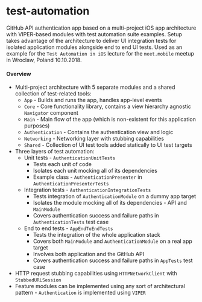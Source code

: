 # test-automation

GitHub API authentication app based on a multi-project iOS app architecture with VIPER-based modules with test automation suite examples. Setup takes advantage of the architecture to deliver UI integration tests for isolated application modules alongside end to end UI tests. Used as an example for the `Test Automation in iOS` lecture for the `meet.mobile` meetup in Wroclaw, Poland 10.10.2018.

#### Overview
- Multi-project architecture with 5 separate modules and a shared collection of test-related tools: 
  - `App` - Builds and runs the app, handles app-level events
  - `Core` - Core functionality library, contains a view hierarchy agnostic `Navigator` component
  - `Main` - Main flow of the app (which is non-existent for this application purposes)
  - `Authentication` - Contains the authentication view and logic
  - `Networking` - Networking layer with stubbing capabilities
  - `Shared` - Collection of UI test tools added statically to UI test targets
- Three layers of test automation:
  - Unit tests - `AuthenticationUnitTests`
    - Tests each unit of code
    - Isolates each unit mocking all of its dependencies
    - Example class - `AuthenticationPresenter` in `AuthenticationPresenterTests`
  - Integration tests - `AuthenticationIntegrationTests`
    - Tests integration of `AuthenticationModule` on a dummy app target
    - Isolates the module mocking all of its dependencies - API and `MainModule`
    - Covers authentication success and failure paths in `AuthenticationTests` test case
  - End to end tests - `AppEndToEndTests`
    - Tests the integration of the whole application stack
    - Covers both `MainModule` and `AuthenticationModule` on a real app target
    - Involves both application and the GitHub API
    - Covers authentication success and failure paths in `AppTests` test case
- HTTP request stubbing capabilities using `HTTPNetworkClient` with `StubbedURLSession`
- Feature modules can be implemented using any sort of architectural pattern - `Authentication` is implemented using `VIPER`
